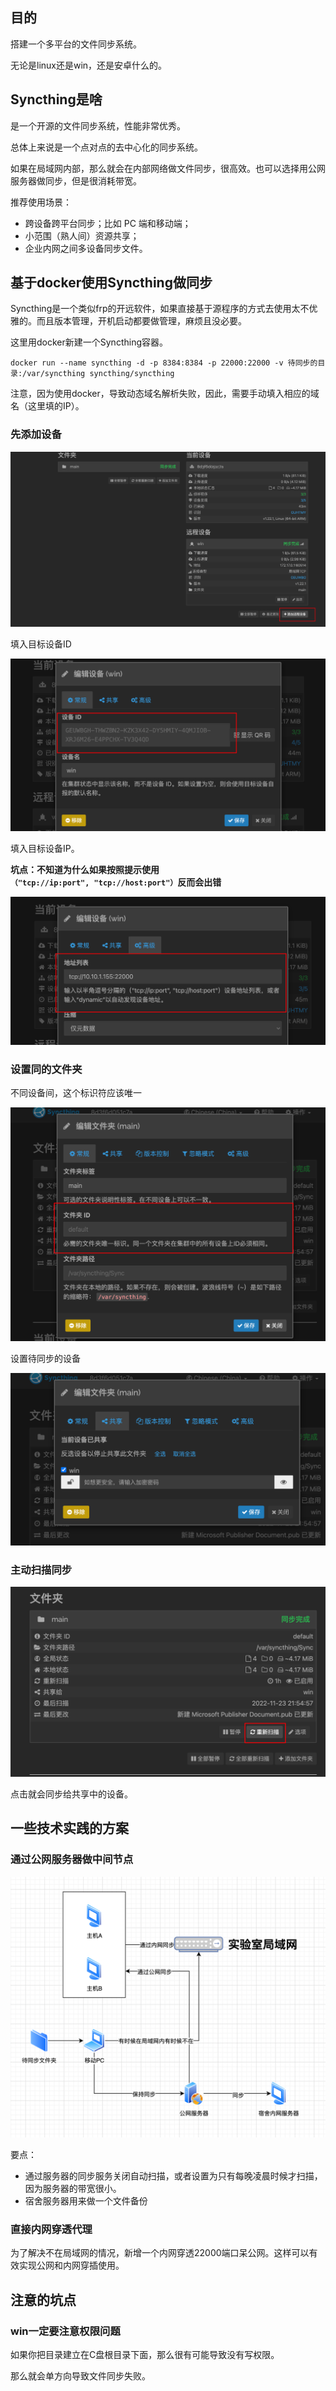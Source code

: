 ## 目的

搭建一个多平台的文件同步系统。

无论是linux还是win，还是安卓什么的。





## Syncthing是啥

是一个开源的文件同步系统，性能非常优秀。

总体上来说是一个点对点的去中心化的同步系统。

如果在局域网内部，那么就会在内部网络做文件同步，很高效。也可以选择用公网服务器做同步，但是很消耗带宽。

推荐使用场景：

- 跨设备跨平台同步；比如 PC 端和移动端；
- 小范围（熟人间）资源共享；
- 企业内网之间多设备同步文件。





## 基于docker使用Syncthing做同步

Syncthing是一个类似frp的开远软件，如果直接基于源程序的方式去使用太不优雅的。而且版本管理，开机启动都要做管理，麻烦且没必要。

这里用docker新建一个Syncthing容器。

```
docker run --name syncthing -d -p 8384:8384 -p 22000:22000 -v 待同步的目录:/var/syncthing syncthing/syncthing
```

注意，因为使用docker，导致动态域名解析失败，因此，需要手动填入相应的域名（这里填的IP）。



### 先添加设备

![image-20221123221058166](https://raw.githubusercontent.com/kengerlwl/kengerlwl.github.io/master/image/028e0d396c15ec22f145eac2e43acb96/63583805273a0dd567ba86e7e31f9539.png)

填入目标设备ID

![image-20221123221134471](https://raw.githubusercontent.com/kengerlwl/kengerlwl.github.io/master/image/028e0d396c15ec22f145eac2e43acb96/43c63dd14ffa309d13db74d78c394622.png)

填入目标设备IP。

**坑点：不知道为什么如果按照提示使用`（"tcp://ip:port", "tcp://host:port"）`反而会出错**

![image-20221123221209755](https://raw.githubusercontent.com/kengerlwl/kengerlwl.github.io/master/image/028e0d396c15ec22f145eac2e43acb96/26b7d1e74dc9f7940f677a21731fb0d3.png)





### 设置同的文件夹

不同设备间，这个标识符应该唯一

![image-20221123221257440](https://raw.githubusercontent.com/kengerlwl/kengerlwl.github.io/master/image/028e0d396c15ec22f145eac2e43acb96/d9b66ce10a1978552fdc85c80396e6db.png)

设置待同步的设备

![image-20221123221333920](https://raw.githubusercontent.com/kengerlwl/kengerlwl.github.io/master/image/028e0d396c15ec22f145eac2e43acb96/d1530b082949714d47965c96e0e6a5e1.png)





### 主动扫描同步

![image-20221123221358020](https://raw.githubusercontent.com/kengerlwl/kengerlwl.github.io/master/image/028e0d396c15ec22f145eac2e43acb96/d4fa17d845069f51a478c68e0caa4457.png)

点击就会同步给共享中的设备。





## 一些技术实践的方案





### 通过公网服务器做中间节点

![image-20221124212741062](https://raw.githubusercontent.com/kengerlwl/kengerlwl.github.io/master/image/028e0d396c15ec22f145eac2e43acb96/8cdea1e0191fcdb2afe23653d03a87d0.png)

要点：

- 通过服务器的同步服务关闭自动扫描，或者设置为只有每晚凌晨时候才扫描，因为服务器的带宽很小。
- 宿舍服务器用来做一个文件备份





### 直接内网穿透代理

为了解决不在局域网的情况，新增一个内网穿透22000端口呆公网。这样可以有效实现公网和内网穿插使用。





## 注意的坑点

### win一定要注意权限问题

如果你把目录建立在C盘根目录下面，那么很有可能导致没有写权限。

那么就会单方向导致文件同步失败。



